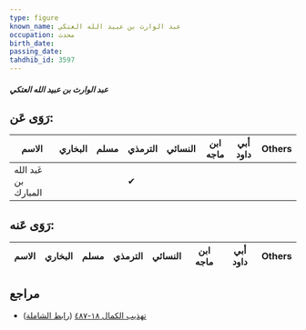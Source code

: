 ```yaml
---
type: figure
known_name: عبد الوارث بن عبيد الله العتكي
occupation: محدث
birth_date:
passing_date:
tahdhib_id: 3597
---
```

##### عبد الوارث بن عبيد الله العتكي

## رَوَى عَن:
| الاسم                | البخاري | مسلم | الترمذي | النسائي | ابن ماجه | أبي داود | Others |
| -------------------- | ------- | ---- | ------- | ------- | -------- | -------- | ------ |
| عَبد الله بن المبارك |         |      | ✔       |         |          |          |        |
## رَوَى عَنه:
| الاسم | البخاري | مسلم | الترمذي | النسائي | ابن ماجه | أبي داود | Others |
| ----- | ------- | ---- | ------- | ------- | -------- | -------- | ------ |
## مراجع
- [تهذيب الكمال ١٨-٤٨٧](obsidian://open?vault=Tahdhib-al-Kamal&file=Figures/٣٥٩٧-عبد%20الوارث%20بن%20عبيد%20الله%20العتكي) ([رابط الشاملة](https://shamela.ws/book/3722/9520))